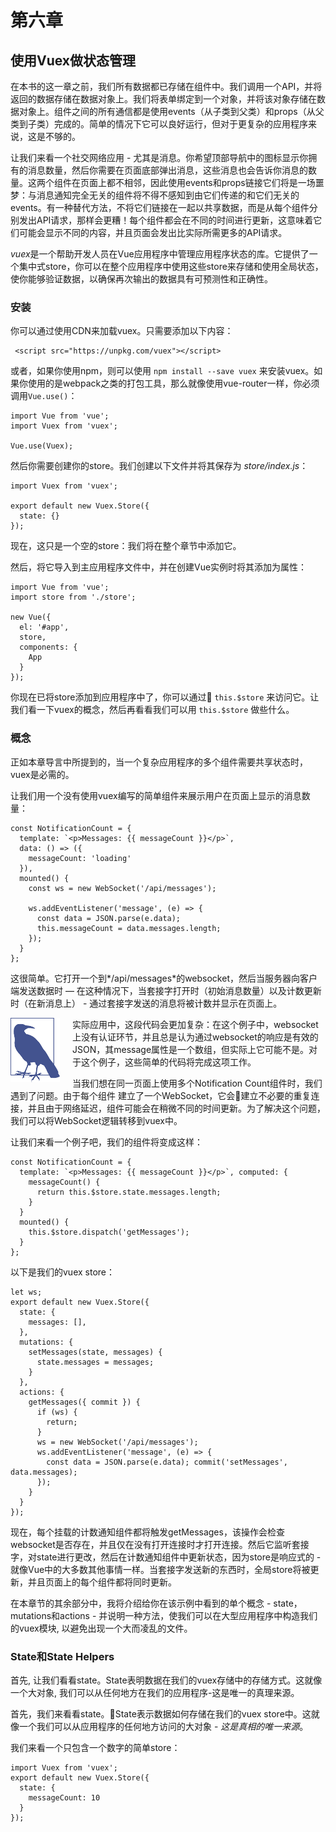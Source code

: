 # 第六章

## 使用Vuex做状态管理

在本书的这一章之前，我们所有数据都已存储在组件中。我们调用一个API，并将返回的数据存储在数据对象上。我们将表单绑定到一个对象，并将该对象存储在数据对象上。组件之间的所有通信都是使用events（从子类到父类）和props（从父类到子类）完成的。简单的情况下它可以良好运行，但对于更复杂的应用程序来说，这是不够的。

让我们来看一个社交网络应用 - 尤其是消息。你希望顶部导航中的图标显示你拥有的消息数量，然后你需要在页面底部弹出消息，这些消息也会告诉你消息的数量。这两个组件在页面上都不相邻，因此使用events和props链接它们将是一场噩梦：与消息通知完全无关的组件将不得不感知到由它们传递的和它们无关的events。有一种替代方法，不将它们链接在一起以共享数据，而是从每个组件分别发出API请求，那样会更糟！每个组件都会在不同的时间进行更新，这意味着它们可能会显示不同的内容，并且页面会发出比实际所需更多的API请求。

*vuex*是一个帮助开发人员在Vue应用程序中管理应用程序状态的库。它提供了一个集中式store，你可以在整个应用程序中使用这些store来存储和使用全局状态，使你能够验证数据，以确保再次输出的数据具有可预测性和正确性。

### 安装

你可以通过使用CDN来加载vuex。只需要添加以下内容：

     <script src="https://unpkg.com/vuex"></script>

或者，如果你使用npm，则可以使用 `npm install --save vuex` 来安装vuex。如果你使用的是webpack之类的打包工具，那么就像使用vue-router一样，你必须调用`Vue.use()`：

    import Vue from 'vue';
    import Vuex from 'vuex';

    Vue.use(Vuex);

然后你需要创建你的store。我们创建以下文件并将其保存为 *store/index.js*：

    import Vuex from 'vuex';

    export default new Vuex.Store({
      state: {}
    });

现在，这只是一个空的store：我们将在整个章节中添加它。

然后，将它导入到主应用程序文件中，并在创建Vue实例时将其添加为属性：

    import Vue from 'vue';
    import store from './store';

    new Vue({
      el: '#app',
      store,
      components: {
        App
      }
    });

你现在已将store添加到应用程序中了，你可以通过 `this.$store` 来访问它。让我们看一下vuex的概念，然后再看看我们可以用 `this.$store` 做些什么。

### 概念

正如本章导言中所提到的，当一个复杂应用程序的多个组件需要共享状态时，vuex是必需的。

让我们用一个没有使用vuex编写的简单组件来展示用户在页面上显示的消息数量：

    const NotificationCount = {
      template: `<p>Messages: {{ messageCount }}</p>`,
      data: () => ({
        messageCount: 'loading'
      }),
      mounted() {
        const ws = new WebSocket('/api/messages');

        ws.addEventListener('message', (e) => {
          const data = JSON.parse(e.data);
          this.messageCount = data.messages.length;
        });
      }
    };

这很简单。它打开一个到*/api/messages*的websocket，然后当服务器向客户端发送数据时 — 在这种情况下，当套接字打开时（初始消息数量）以及计数更新时（在新消息上） - 通过套接字发送的消息将被计数并显示在页面上。

<img src='./images/1.png' style='float:left;margin-right:20px'/>

实际应用中，这段代码会更加复杂：在这个例子中，websocket上没有认证环节，并且总是认为通过websocket的响应是有效的JSON，其message属性是一个数组，但实际上它可能不是。对于这个例子，这些简单的代码将完成这项工作。

当我们想在同一页面上使用多个Notification Count组件时，我们遇到了问题。由于每个组件 建立了一个WebSocket，它会建立不必要的重复连接，并且由于网络延迟，组件可能会在稍微不同的时间更新。为了解决这个问题，我们可以将WebSocket逻辑转移到vuex中。

让我们来看一个例子吧，我们的组件将变成这样：

    const NotificationCount = {
      template: `<p>Messages: {{ messageCount }}</p>`, computed: {
        messageCount() {
          return this.$store.state.messages.length;
        }
      }
      mounted() {
        this.$store.dispatch('getMessages');
      }
    };

以下是我们的vuex store：

    let ws;
    export default new Vuex.Store({
      state: {
        messages: [],
      },
      mutations: {
        setMessages(state, messages) {
          state.messages = messages;
        }
      },
      actions: {
        getMessages({ commit }) {
          if (ws) {
            return;
          }
          ws = new WebSocket('/api/messages');
          ws.addEventListener('message', (e) => {
            const data = JSON.parse(e.data); commit('setMessages', data.messages);
          });
        }
      }
    });

现在，每个挂载的计数通知组件都将触发getMessages，该操作会检查websocket是否存在，并且仅在没有打开连接时才打开连接。然后它监听套接字，对state进行更改，然后在计数通知组件中更新状态，因为store是响应式的 - 就像Vue中的大多数其他事情一样。当套接字发送新的东西时，全局store将被更新，并且页面上的每个组件都将同时更新。

在本章节的其余部分中，我将介绍给你在该示例中看到的单个概念 - state，mutations和actions - 并说明一种方法，使我们可以在大型应用程序中构造我们的vuex模块, 以避免出现一个大而凌乱的文件。

### State和State Helpers

首先, 让我们看看state。State表明数据在我们的vuex存储中的存储方式。这就像一个大对象, 我们可以从任何地方在我们的应用程序-这是唯一的真理来源。

首先，我们来看看state。State表示数据如何存储在我们的vuex store中。这就像一个我们可以从应用程序的任何地方访问的大对象 - *这是真相的唯一来源*。

我们来看一个只包含一个数字的简单store：

    import Vuex from 'vuex';
    export default new Vuex.Store({
      state: {
        messageCount: 10
      }
    });
